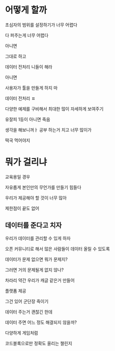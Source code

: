 # 어떻게 할까

초심자의 범위를 설정하기가 너무 어렵다

다 퍼주는게 너무 어렵다

아니면

그대로 하고

데이터 전처리 니들이 해라

아니면

사용자가 툴을 만들게 하지 마

데이터 전처리 ㅍ

다양한 예제를 구비해서 최대한 많이 자세하게 보여주기

유잘피 1등이 아니면 죽음



생각을 해보니꺼ㅏ 공부 하는거 치고 너무 많이가

떡국 먹어야지



# 뭐가 걸리냐

교육용일 경우

자유롭게 본인만의 무언가를 만들기 힘들다

우리가 제공해야 할 것이 너무 많아

제한점이 끝도 없어

## 데이터를 준다고 치자

우리가 데이터를 관리할 수 있게 하자

오픈 커뮤니티로 해서 많은 사람들이 데이터 올릴 수 있도록

데이터가 문제 없으면 뭐가 문제지?

그러면 거의 문제될게 없지 않나?

차라리 약간 우리가 캐글 같은거 만들어

플랫폼 제공

그건 있어 군단장 죽이기

데이터 주는거 괜찮긴 한데

데이터 주면 어느 정도 해결되지 않을까?

다양하게 게임처럼

코드블록으로만 정확도 올리는 챌린지

























